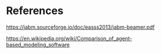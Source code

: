 


# References
https://jabm.sourceforge.io/doc/easss2013/jabm-beamer.pdf

https://en.wikipedia.org/wiki/Comparison_of_agent-based_modeling_software
